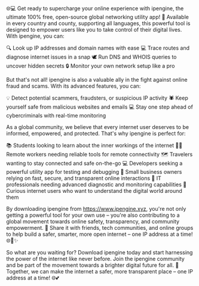 🌐💻 Get ready to supercharge your online experience with ipengine, the ultimate 100% free, open-source global networking utility app! 🎉 Available in every country and county, supporting all languages, this powerful tool is designed to empower users like you to take control of their digital lives. With ipengine, you can:

🔍 Look up IP addresses and domain names with ease
💻 Trace routes and diagnose internet issues in a snap
🕊️ Run DNS and WHOIS queries to uncover hidden secrets
🔒 Monitor your own network setup like a pro

But that's not all! ipengine is also a valuable ally in the fight against online fraud and scams. With its advanced features, you can:

💡 Detect potential scammers, fraudsters, or suspicious IP activity
🕷️ Keep yourself safe from malicious websites and emails
💻 Stay one step ahead of cybercriminals with real-time monitoring

As a global community, we believe that every internet user deserves to be informed, empowered, and protected. That's why ipengine is perfect for:

📚 Students looking to learn about the inner workings of the internet
🏃‍♂️ Remote workers needing reliable tools for remote connectivity
🗺️ Travelers wanting to stay connected and safe on-the-go
💻 Developers seeking a powerful utility app for testing and debugging
💼 Small business owners relying on fast, secure, and transparent online interactions
🔧 IT professionals needing advanced diagnostic and monitoring capabilities
🤔 Curious internet users who want to understand the digital world around them

By downloading ipengine from https://www.ipengine.xyz, you're not only getting a powerful tool for your own use – you're also contributing to a global movement towards online safety, transparency, and community empowerment. 💪 Share it with friends, tech communities, and online groups to help build a safer, smarter, more open internet – one IP address at a time! 🌐🚀✨

So what are you waiting for? Download ipengine today and start harnessing the power of the internet like never before. Join the ipengine community and be part of the movement towards a brighter digital future for all. 💫 Together, we can make the internet a safer, more transparent place – one IP address at a time! 🌐💕